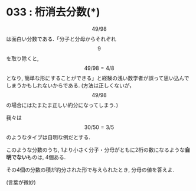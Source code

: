 # 033 : 桁消去分数(\*)

$$49/98$$は面白い分数である.「分子と分母からそれぞれ$$9$$を取り除くと, $$49/98 = 4/8$$ となり, 簡単な形にすることができる」と経験の浅い数学者が誤って思い込んでしまうかもしれないからである. (方法は正しくないが，$$49/98$$の場合にはたまたま正しい約分になってしまう．)

我々は $$30/50 = 3/5$$ のようなタイプは自明な例だとする.

このような分数のうち, 1より小さく分子・分母がともに2桁の数になるような**自明でない**ものは, 4個ある.

その4個の分数の積が約分された形で与えられたとき, 分母の値を答えよ.

(言葉が微妙)
